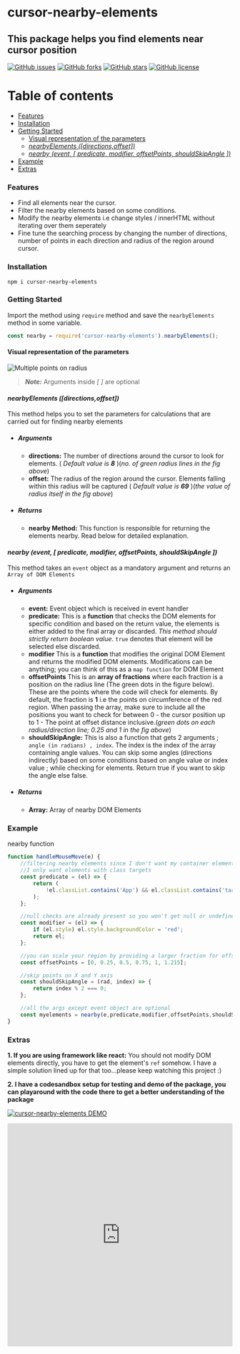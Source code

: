 # cursor-nearby-elements
## This package helps you find elements near cursor position


[![GitHub issues](https://img.shields.io/github/issues/jashgopani/cursor-nearby-elements)](https://github.com/jashgopani/cursor-nearby-elements/issues) [![GitHub forks](https://img.shields.io/github/forks/jashgopani/cursor-nearby-elements)](https://github.com/jashgopani/cursor-nearby-elements/network) [![GitHub stars](https://img.shields.io/github/stars/jashgopani/cursor-nearby-elements)](https://github.com/jashgopani/cursor-nearby-elements/stargazers) [![GitHub license](https://img.shields.io/github/license/jashgopani/cursor-nearby-elements)](https://github.com/jashgopani/cursor-nearby-elements/blob/main/LICENSE)


# Table of contents
- [Features](#features)
- [Installation](#installation)
- [Getting Started](#getting-started)
    - [Visual representation of the parameters](#visual-representation-of-the-parameters)
    - [*nearbyElements ([directions,offset])*](#nearbyelements-directionsoffset)
    - [*nearby (event, [ predicate, modifier, offsetPoints, shouldSkipAngle ])*](#nearby-event--predicate-modifier-offsetpoints-shouldskipangle-)
- [Example](#example)
- [Extras](#extras)


### Features
* Find all elements near the cursor.
* Filter the nearby elements based on some conditions.
* Modify the nearby elements i.e change styles / innerHTML without iterating over them seperately
* Fine tune the searching process by changing the number of directions, number of points in each direction and radius of the region around cursor.

### Installation
```
npm i cursor-nearby-elements
```
### Getting Started
Import the method using `require` method and save the `nearbyElements` method in some variable.
```javascript
const nearby = require('cursor-nearby-elements').nearbyElements();
```

#### Visual representation of the parameters
![Multiple points on radius](https://dev-to-uploads.s3.amazonaws.com/uploads/articles/dumqs1k2xh1uuh1z9y5i.png)


> ***Note:*** Arguments inside *[ ]* are optional
#### *nearbyElements ([directions,offset])*
 This method helps you to set the parameters for calculations that are carried out for finding nearby elements
 
 * ##### Arguments 
   - **directions:** The number of directions around the cursor to look for elements. ( *Default value is **8*** )(_no. of green radius lines in the fig above_)
   - **offset:**  The radius of the region around the cursor. Elements falling within this radius will be captured ( *Default value is **69*** )(_the value of radius itself in the fig above_)
 * ##### Returns
   - **nearby Method:** This function is responsible for returning the elements nearby. Read below for detailed explanation.

####  *nearby (event, [ predicate, modifier, offsetPoints, shouldSkipAngle ])* 
This method takes an `event` object as a mandatory argument and returns an `Array of DOM Elements`

 * ##### Arguments 
   - **event:** Event object which is received in event handler
   - **predicate:**  This is a **function** that checks the DOM elements for specific condition and based on the return value, the elements is either added to the final array or discarded. *This method should strictly return boolean value*. `true` denotes that element will be selected else discarded.
   - **modifier** This is a **function** that modifies the original DOM Element and returns the modified DOM elements. Modifications can be anything; you can think of this as a `map function` for DOM Element
   - **offsetPoints** This is an **array of fractions** where each fraction is a position on the radius line (The green dots in the figure below). These are the points where the code will check for elements. By default, the fraction is **1** i.e the points on circumference of the red region. When passing the array, make sure to include all the positions you want to check for between 0 - the cursor position up to 1 - The point at offset distance inclusive.(_green dots on each radius/direction line; 0.25 and 1 in the fig above_)
   - **shouldSkipAngle:** This is also a function that gets 2 arguments ; `angle (in radians) , index`. The index is the index of the array containing angle values. You can skip some angles (directions indirectly) based on some conditions based on angle value or index value ; while checking for elements. Return true if you want to skip the angle else false.
 * ##### Returns
   - **Array:** Array of nearby DOM Elements

### Example
nearby function

```javascript
function handleMouseMove(e) {
    //filtering nearby elements since I don't want my container element to be returned as nearby element
    //I only want elements with class targets
    const predicate = (el) => {
        return (
            !el.classList.contains('App') && el.classList.contains('targets')
        );
    };

    //null checks are already present so you won't get null or undefined elements
    const modifier = (el) => {
        if (el.style) el.style.backgroundColor = 'red';
        return el;
    };

    //you can scale your region by providing a larger fraction for offset also
    const offsetPoints = [0, 0.25, 0.5, 0.75, 1, 1.215];

    //skip points on X and Y axis
    const shouldSkipAngle = (rad, index) => {
        return index % 2 === 0;
    };

    //all the args except event object are optional
    const myelements = nearby(e,predicate,modifier,offsetPoints,shouldSkipAngle);
}
```

### Extras

**1. If you are using framework like react:**
You should not modify DOM elements directly, you have to get the element's `ref` somehow. I have a simple solution lined up for that too...please keep watching this project  :)

**2. I have a codesandbox setup for testing and demo of the package, you can playaround with the code there to get a better understanding of the package**

[![cursor-nearby-elements DEMO](https://codesandbox.io/static/img/play-codesandbox.svg)](https://codesandbox.io/s/cursor-nearby-elements-demo-36tvn?autoresize=1&fontsize=14&hidenavigation=1&theme=dark&view=preview)

<iframe src="https://codesandbox.io/embed/cursor-nearby-elements-demo-36tvn?autoresize=1&fontsize=14&hidenavigation=1&theme=dark&view=preview"
     style="width:100%; height:500px; border:0; border-radius: 4px; overflow:hidden;"
     title="cursor-nearby-elements DEMO"
     allow="accelerometer; ambient-light-sensor; camera; encrypted-media; geolocation; gyroscope; hid; microphone; midi; payment; usb; vr; xr-spatial-tracking"
     sandbox="allow-forms allow-modals allow-popups allow-presentation allow-same-origin allow-scripts"
   ></iframe>






